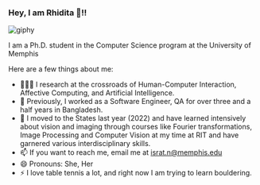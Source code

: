 ### Hey, I am Rhidita 👋!!
![giphy](https://github.com/Rhidz/Rhidz/assets/36930197/fb001767-2708-444d-8b60-f497f7e5f4a6)



I am a Ph.D. student in the Computer Science program at the University of Memphis

Here are a few things about me:
- 👩🏻‍🔬 I research at the crossroads of Human-Computer Interaction, Affective Computing, and Artificial Intelligence. 
- 👯 Previously, I worked as a Software Engineer, QA for over three and a half years in Bangladesh.
- 🤔 I moved to the States last year (2022) and have learned intensively about vision and imaging through courses like Fourier transformations, Image Processing and Computer Vision at my time at RIT and have garnered various interdisciplinary skills.
- 📫 If you want to reach me, email me at israt.n@memphis.edu
- 😄 Pronouns: She, Her 
- ⚡ I love table tennis a lot, and right now I am trying to learn bouldering.


